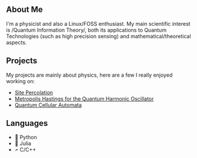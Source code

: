 
<!---
Ste1nb0cK/Ste1nb0cK is a ✨ special ✨ repository because its `README.md` (this file) appears on your GitHub profile.
You can click the Preview link to take a look at your changes.
--->

## About Me
I'm a physicist and also a Linux/FOSS enthusiast. My main scientific interest is /Quantum Information Theory/, both its applications to Quantum Technologies (such as high precision sensing) and mathematical/theoretical aspects.

## Projects

My projects are mainly about physics, here are a few I really enjoyed working on:

- [Site Percolation](https://github.com/Ste1nb0cK/2D_Percolation)
- [Metropolis Hastings for the Quantum Harmonic Oscillator ](https://github.com/Ste1nb0cK/QHO-MetropolisHastings)
- [Quantum Cellular Automata](https://github.com/Ste1nb0cK/QuantumCellularAutomata)

## Languages 
- 🐍 Python
- 🚗 Julia
- 🗲 C/C++

